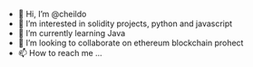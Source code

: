 - 👋 Hi, I’m @cheildo
- 👀 I’m interested in solidity projects, python and javascript 
- 🌱 I’m currently learning Java
- 💞️ I’m looking to collaborate on ethereum blockchain prohect
- 📫 How to reach me ...

<!---
cheildo/cheildo is a ✨ special ✨ repository because its `README.md` (this file) appears on your GitHub profile.
You can click the Preview link to take a look at your changes.
--->
